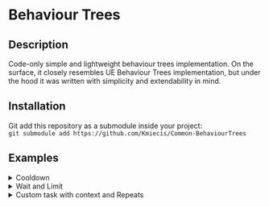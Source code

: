 # Behaviour Trees

## Description

Code-only simple and lightweight behaviour trees implementation.
On the surface, it closely resembles UE Behaviour Trees implementation, but under the hood it was written with simplicity and extendability in mind.

## Installation

Git add this repository as a submodule inside your project:  
`git submodule add https://github.com/Kmiecis/Common-BehaviourTrees`

## Examples

<details>
<summary>Cooldown</summary>
<p>

#### Cooldown example.
A tree that changes color field to a random of three options between cooldowns.

```cs
var color = Color.Black;
var root = new BT_RootNode()
    .WithTask(new BT_RandomNode()
        .WithTasks(
            new BT_CustomTask().WithOnStart(delegate { color = Color.Red; }),
            new BT_CustomTask().WithOnStart(delegate { color = Color.Green; }),
            new BT_CustomTask().WithOnStart(delegate { color = Color.Blue; })
        )
        .WithConditionals(new BT_Cooldown(2.0f))
    );
```

</p>
</details>

<details>
<summary>Wait and Limit</summary>
<p>

#### Wait and Limit example.
A tree that changes color field sequentially between three values each second and halts midway last awaiter.

```cs
var color = Color.Black;
var root = new BT_RootNode()
    .WithTask(new BT_SequenceNode()
        .WithTasks(
            new BT_CustomTask().WithOnStart(delegate { color = Color.Red; }),
            new BT_Wait(1.0f),
            new BT_CustomTask().WithOnStart(delegate { color = Color.Green; }),
            new BT_Wait(1.0f),
            new BT_CustomTask().WithOnStart(delegate { color = Color.Blue; }),
            new BT_Wait(1.0f)
        )
        .WithConditionals(new BT_Limit(2.5f))
    );
```

</p>
</details>

<details>
<summary>Custom task with context and Repeats</summary>
<p>

#### Repeats example with custom contextual task. A tree does in sequence:
1. Changes color field to a random of three options each frame for 3 seconds.
2. Changes color field sequentially between three values each second 2 times.

```cs
private class ColorContext
{
    public Color color;
}

private class ChangeColorTask : BT_ATask<ColorContext>
{
    private readonly Color _color;

    public ChangeColorTask(ColorContext context, Color color) :
        base(context)
    {
        _color = color;
    }

    protected override BT_EStatus OnUpdate()
    {
        _context.color = _color;
        return BT_EStatus.Success;
    }
}

private ColorContext _colorContext = new ColorContext();

private BT_ITask CreateBehaviourTree()
{
    return new BT_RootNode()
        .WithTask(new BT_SequenceNode()
            .WithTasks(
                new BT_RandomNode()
                    .WithTasks(
                        new ChangeColorTask(_colorContext, Color.Red),
                        new ChangeColorTask(_colorContext, Color.Green),
                        new ChangeColorTask(_colorContext, Color.Blue)
                    )
                    .WithDecorators(new BT_RepeatFor(3.0f)),
                new BT_SequenceNode()
                    .WithTasks(
                        new ChangeColorTask(_colorContext, Color.Red),
                        new BT_Wait(1.0f),
                        new ChangeColorTask(_colorContext, Color.Green),
                        new BT_Wait(1.0f),
                        new ChangeColorTask(_colorContext, Color.Blue),
                        new BT_Wait(1.0f)
                    )
                    .WithDecorators(new BT_Repeat(2))
            )
        );
}
```

</p>
</details>
